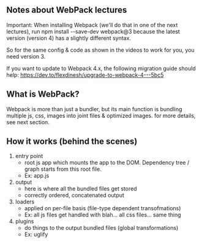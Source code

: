 ## Notes about WebPack lectures
Important: When installing Webpack (we'll do that in one of the next lectures), run npm install --save-dev webpack@3  because the latest version (version 4) has a slightly different syntax. 

So for the same config & code as shown in the videos to work for you, you need version 3.

If you want to update to Webpack 4.x, the following migration guide should help: https://dev.to/flexdinesh/upgrade-to-webpack-4---5bc5

## What is WebPack?
Webpack is more than just a bundler, but its main function is bundling multiple js, css, images into joint files & optimized images. for more details, see next section.

## How it works (behind the scenes)
1. entry point
    - root js app which mounts the app to the DOM. Dependency tree / graph starts from this root file.
    - Ex: app.js
2. output
    - here is where all the bundled files get stored
    - correctly ordered, concatenated output
3. loaders
    - applied on per-file basis (file-type dependent transofmations)
    - Ex: all js files get handled with blah... all css files... same thing
4. plugins
    - do things to the output bundled files (global transformations)
    - Ex: uglify